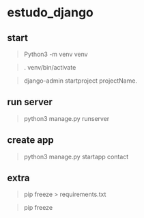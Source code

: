 # estudo_django

## start


> Python3 -m venv venv

> . venv/bin/activate

> django-admin startproject projectName.

## run server

> python3 manage.py runserver

## create app

> python3 manage.py startapp contact

## extra

> pip freeze > requirements.txt


> pip freeze